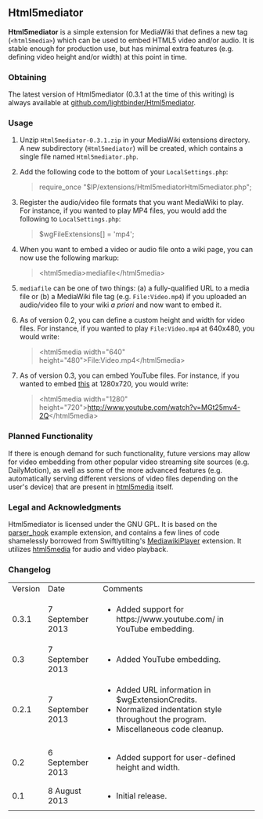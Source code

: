 ## Html5mediator ##
**Html5mediator** is a simple extension for MediaWiki that defines a new tag (`<html5media>`) which can be used to embed HTML5 video and/or audio.  It is stable enough for production use, but has minimal extra features (e.g. defining video height and/or width) at this point in time.

### Obtaining ###
The latest version of Html5mediator (0.3.1 at the time of this writing) is always available at [github.com/lightbinder/Html5mediator](https://github.com/lightbinder/Html5mediator).

### Usage ###
1. Unzip `Html5mediator-0.3.1.zip` in your MediaWiki extensions directory.  A new subdirectory (`Html5mediator`) will be created, which contains a single file named `Html5mediator.php`.
2. Add the following code to the bottom of your `LocalSettings.php`:

	> require_once "$IP/extensions/Html5mediatorHtml5mediator.php";
3. Register the audio/video file formats that you want MediaWiki to play.  For instance, if you wanted to play MP4 files, you would add the following to `LocalSettings.php`:

	> $wgFileExtensions[] = 'mp4';
4. When you want to embed a video or audio file onto a wiki page, you can now use the following markup:
 
	> &lt;html5media&gt;mediafile&lt;/html5media&gt; 
5. `mediafile` can be one of two things: (a) a fully-qualified URL to a media file or (b) a MediaWiki file tag (e.g. `File:Video.mp4`) if you uploaded an audio/video file to your wiki *a priori* and now want to embed it.
6. As of version 0.2, you can define a custom height and width for video files.  For instance, if you wanted to play `File:Video.mp4` at 640x480, you would write:

	> &lt;html5media width="640" height="480"&gt;File:Video.mp4&lt;/html5media&gt;

7. As of version 0.3, you can embed YouTube files.  For instance, if you wanted to embed [this](http://www.youtube.com/watch?v=MGt25mv4-2Q) at 1280x720, you would write:

	> &lt;html5media width="1280" height="720"&gt;http://www.youtube.com/watch?v=MGt25mv4-2Q</html5media&gt;
	
### Planned Functionality ###
If there is enough demand for such functionality, future versions may allow for video embedding from other popular video streaming site sources (e.g. DailyMotion), as well as some of the more advanced features (e.g. automatically serving different versions of video files depending on the user's device) that are present in [html5media](http://html5media.info/) itself.

### Legal and Acknowledgments ###
Html5mediator is licensed under the GNU GPL.  It is based on the [parser_hook](https://svn.wikimedia.org/viewvc/mediawiki/trunk/extensions/examples/) example extension, and contains a few lines of code shamelessly borrowed from Swiftlytilting's [MediawikiPlayer](http://www.mediawiki.org/wiki/Extension:MediawikiPlayer) extension.  It utilizes [html5media](http://html5media.info/) for audio and video playback.

### Changelog ###
<table>
	<tr>
		<td>Version</td>
		<td>Date</td>
		<td>Comments</td>
	</tr>
	<tr>
		<td>0.3.1</td>
		<td>7 September 2013</td>
		<td>
			<ul>
				<li>Added support for https://www.youtube.com/ in YouTube embedding.</li>
			</ul>
		</td>
	</tr>	
	<tr>
		<td>0.3</td>
		<td>7 September 2013</td>
		<td>
			<ul>
				<li>Added YouTube embedding.</li>
			</ul>
		</td>
	</tr>	
	<tr>
		<td>0.2.1</td>
		<td>7 September 2013</td>
		<td>
			<ul>
				<li>Added URL information in $wgExtensionCredits.</li>
				<li>Normalized indentation style throughout the program.</li>
				<li>Miscellaneous code cleanup.</li>
			</ul>
		</td>
	</tr>	
	<tr>
		<td>0.2</td>
		<td>6 September 2013</td>
		<td>
			<ul>
				<li>Added support for user-defined height and width.</li>
			</ul>
		</td>
	</tr>
	<tr>
		<td>0.1</td>
		<td>8 August 2013</td>
		<td>
			<ul>
				<li>Initial release.</li>
			</ul>
		</td>
	</tr>
</table>
